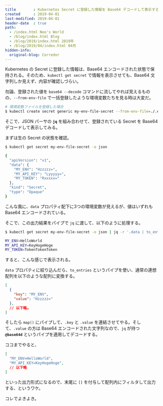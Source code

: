 ```yaml
---
title        : Kubernetes Secret に登録した情報を Base64 デコードして表示する
created      : 2019-04-01
last-modified: 2019-04-01
header-date  : true
path:
  - /index.html Neo's World
  - /blog/index.html Blog
  - /blog/2019/index.html 2019年
  - /blog/2019/04/index.html 04月
hidden-info:
  original-blog: Corredor
---
```


Kubernetes の Secret に登録した情報は、Base64 エンコードされた状態で保持される。そのため、`kubectl get secret` で情報を表示させても、Base64 文字列しか見えず、内容が確認しづらい。

勿論、登録された値を `base64 --decode` コマンドに流してやれば見えるものの、`--from-env-file` で一括登録したような環境変数たちを見る時は大変だ。

```bash
# 環境変数ファイルを登録した場合
$ kubectl create secret generic my-env-file-secret --from-env-file=./.env
```

そこで、JSON パーサの **`jq`** を組み合わせて、登録されている Secret を Base64 デコードして表示してみる。

まずは生の Secret の状態を確認。

```bash
$ kubectl get secret my-env-file-secret -o json

{
  "apiVersion": "v1",
  "data": {
    "MY_ENV": "Hzzzzz=",
    "MY_API_KEY": "Lyyyyy=",
    "MY_TOKEN": "Rxxxxx="
  },
  "kind": "Secret",
  "type": "Opaque"
}
```

こんな風に、`data` プロパティ配下に3つの環境変数が見えるが、値はいずれも Base64 エンコードされている。

そこで、この出力結果をパイプで `jq` に渡して、以下のように処理する。

```bash
$ kubectl get secret my-env-file-secret -o json | jq -r '.data | to_entries | map( .key + "=" + (.value|@base64d) )[]'

MY_ENV=HelloWorld
MY_API_KEY=KeyHogeHoge
MY_TOKEN=TokenTokenToken
```

すると、こんな感じで表示される。

`data` プロパティに絞り込んだら、`to_entries` というパイプを使い、通常の連想配列を以下のような配列に変換する。

```json
[
  {
    "key": "MY_ENV",
    "value": "Hzzzzz="
  },
  // 以下略…
]
```

そしたら `map()` にパイプして、`.key` と `.value` を連結させてやる。そして、`.value` の方は Base64 エンコードされた文字列なので、`jq` が持つ **`@base64d`** というパイプを適用してデコードする。

ココまでやると、

```json
[
  "MY_ENV=HelloWorld",
  "MY_API_KEY=KeyHogeHoge",
  // 以下略
]
```

といった出力形式になるので、末尾に `[]` を付与して配列内にフィルタして出力する、というワケ。

コレでよきよき。
